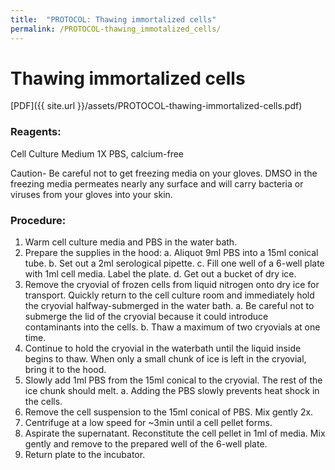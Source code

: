 ```yaml
---
title:  "PROTOCOL: Thawing immortalized cells"
permalink: /PROTOCOL-thawing_immotalized_cells/
---
```

# Thawing immortalized cells
[PDF]({{ site.url }}/assets/PROTOCOL-thawing-immortalized-cells.pdf)

### Reagents:
Cell Culture Medium
1X PBS, calcium-free

Caution- Be careful not to get freezing media on your gloves. DMSO in the freezing media permeates nearly any surface and will carry bacteria or viruses from your gloves into your skin.

### Procedure:
1. Warm cell culture media and PBS in the water bath. 
2. Prepare the supplies in the hood: 
   a. Aliquot 9ml PBS into a 15ml conical tube.
   b. Set out a 2ml serological pipette.
   c. Fill one well of a 6-well plate with 1ml cell media. Label the plate.
   d. Get out a bucket of dry ice.
3. Remove the cryovial of frozen cells from liquid nitrogen onto dry ice for transport. Quickly return to the cell culture room and immediately hold the cryovial halfway-submerged in the water bath. 
   a. Be careful not to submerge the lid of the cryovial because it could introduce contaminants into the cells.
   b. Thaw a maximum of two cryovials at one time.
4. Continue to hold the cryovial in the waterbath until the liquid inside begins to thaw. When only a small chunk of ice is left in the cryovial, bring it to the hood.
5. Slowly add 1ml PBS from the 15ml conical to the cryovial. The rest of the ice chunk should melt.
   a. Adding the PBS slowly prevents heat shock in the cells.
6. Remove the cell suspension to the 15ml conical of PBS. Mix gently 2x.
7. Centrifuge at a low speed for ~3min until a cell pellet forms.
8. Aspirate the supernatant. Reconstitute the cell pellet in 1ml of media. Mix gently and remove to the prepared well of the 6-well plate.
9. Return plate to the incubator.
